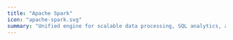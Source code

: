 ```yaml
---
title: "Apache Spark"
icon: "apache-spark.svg"
summary: "Unified engine for scalable data processing, SQL analytics, and machine learning across large datasets."
---
```

